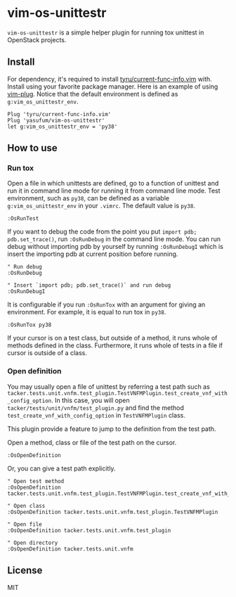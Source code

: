 # vim-os-unittestr

`vim-os-unittestr` is a simple helper plugin for running tox unittest in
OpenStack projects.

## Install

For dependency, it's required to install
[tyru/current-func-info.vim](https://github.com/tyru/current-func-info.vim)
with.
Install using your favorite package manager. Here is an example of using
[vim-plug](https://github.com/junegunn/vim-plug).
Notice that the default environment is defined as  `g:vim_os_unittestr_env`.

```
Plug 'tyru/current-func-info.vim'
Plug 'yasufum/vim-os-unittestr'
let g:vim_os_unittestr_env = 'py38'
```

## How to use

### Run tox

Open a file in which unittests are defined, go to a function of unittest
and run it in command line mode for running it from command line mode.
Test environment, such as `py38`, can be defined as a variable
`g:vim_os_unittestr_env` in your `.vimrc`. The default value is `py38`.

```
:OsRunTest
```

If you want to debug the code from the point you put
`import pdb; pdb.set_trace()`, run `:OsRunDebug` in the command line mode.
You can run debug without importing pdb by yourself by running
`:OsRunDebugI` which is insert the importing pdb at current position before
running.

```
" Run debug
:OsRunDebug

" Insert `import pdb; pdb.set_trace()` and run debug
:OsRunDebugI
```

It is configurable if you run `:OsRunTox` with an argument for giving an
environment. For example, it is equal to run tox in `py38`.

```
:OsRunTox py38
```

If your cursor is on a test class, but outside of a method, it runs
whole of methods defined in the class. Furthermore, it runs whole of
tests in a file if cursor is outside of a class.

### Open definition

You may usually open a file of unittest by referring a test path such as
`tacker.tests.unit.vnfm.test_plugin.TestVNFMPlugin.test_create_vnf_with_config_option`.
In this case, you will open `tacker/tests/unit/vnfm/test_plugin.py` and find the method
`test_create_vnf_with_config_option` in `TestVNFMPlugin` class.

This plugin provide a feature to jump to the definition from the test path.

Open a method, class or file of the test path on the cursor.

```
:OsOpenDefinition
```

Or, you can give a test path explicitly.

```
" Open test method
:OsOpenDefinition tacker.tests.unit.vnfm.test_plugin.TestVNFMPlugin.test_create_vnf_with_config_option

" Open class
:OsOpenDefinition tacker.tests.unit.vnfm.test_plugin.TestVNFMPlugin

" Open file
:OsOpenDefinition tacker.tests.unit.vnfm.test_plugin

" Open directory 
:OsOpenDefinition tacker.tests.unit.vnfm
```

## License

MIT

